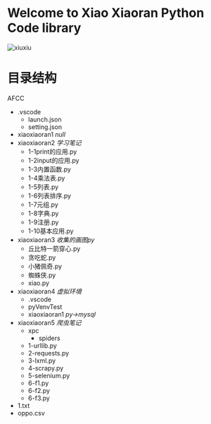 # Welcome to Xiao Xiaoran Python Code library


![xiuxiu](https://i0.hdslb.com/bfs/article/2e2c7545cdea61a26fd5ef58158e4a4781eab3ad.jpg@1320w_2110h.webp)

目录结构
========
AFCC
  + .vscode
    + launch.json
    + setting.json
  + xiaoxiaoran1 *null*
  + xiaoxiaoran2 *学习笔记*
    + 1-1print的应用.py
    + 1-2input的应用.py
    + 1-3内置函数.py
    + 1-4乘法表.py
    + 1-5列表.py
    + 1-6列表排序.py
    + 1-7元组.py
    + 1-8字典.py
    + 1-9注册.py
    + 1-10基本应用.py
  + xiaoxiaoran3 *收集的画图py*
    + 丘比特一箭穿心.py
    + 贪吃蛇.py
    + 小猪佩奇.py
    + 蜘蛛侠.py
    + xiao.py
  + xiaoxiaoran4  *虚拟环境*
    + .vscode
    + pyVenvTest
    + xiaoxiaoran1 *py->mysql*
  + xiaoxiaoran5  *爬虫笔记*
    + xpc 
      + spiders
    + 1-urllib.py
    + 2-requests.py
    + 3-lxml.py
    + 4-scrapy.py
    + 5-selenium.py
    + 6-f1.py
    + 6-f2.py
    + 6-f3.py
  + 1.txt
  + oppo.csv
 
  
